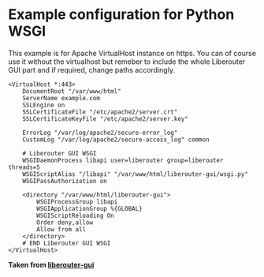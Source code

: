 # Example configuration for Python WSGI

This example is for Apache VirtualHost instance on https. You can of course use it without the virtualhost but remeber to include the whole Liberouter GUI part and if required, change paths accordingly.

```
<VirtualHost *:443>
    DocumentRoot "/var/www/html"
    ServerName example.com
    SSLEngine on
    SSLCertificateFile "/etc/apache2/server.crt"
    SSLCertificateKeyFile "/etc/apache2/server.key"

    ErrorLog "/var/log/apache2/secure-error_log"
    CustomLog "/var/log/apache2/secure-access_log" common

	# Liberouter GUI WSGI
    WSGIDaemonProcess libapi user=liberouter group=liberouter threads=5
	WSGIScriptAlias "/libapi" "/var/www/html/liberouter-gui/wsgi.py"
	WSGIPassAuthorization on

	<directory "/var/www/html/liberouter-gui">
        WSGIProcessGroup libapi
        WSGIApplicationGroup %{GLOBAL}
        WSGIScriptReloading On
        Order deny,allow
        Allow from all
    </directory>
	# END Liberouter GUI WSGI
</VirtualHost>
```

__Taken from [liberouter-gui](https://github.com/CESNET/liberouter-gui)__
